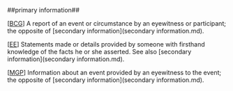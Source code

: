 ##primary information##

\[[BCG](SOURCES.md#BCG)\] A report of an event or circumstance by an eyewitness or participant; the opposite of [secondary information](secondary information.md).

\[[EE](SOURCES.md#EE)\]  Statements made or details provided by someone with firsthand knowledge of the facts he or she asserted. See also [secondary information](secondary information.md).

\[[MGP](SOURCES.md#MGP)\] Information about an event provided by an eyewitness to the event; the opposite of [secondary information](secondary information.md).
